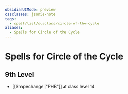 ```yaml
---
obsidianUIMode: preview
cssclasses: json5e-note
tags:
  - spell/list/subclass/circle-of-the-cycle
aliases:
  - Spells for Circle of the Cycle
---
```

# Spells for Circle of the Cycle

## 9th Level

- [[Shapechange \|"PHB"]] at class level 14
